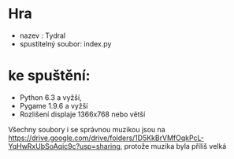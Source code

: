 # Hra

- nazev : Tydral
- spustitelný soubor: index.py

# ke spuštění:  
- Python 6.3 a vyžší,
- Pygame 1.9.6 a vyžší
- Rozlišení displaje 1366x768 nebo větší



Všechny soubory i se správnou muzikou jsou na https://drive.google.com/drive/folders/1D5KkBrVMfOqkPcL-YqHwRxUbSoAqic9c?usp=sharing, protože muzika byla příliš velká
